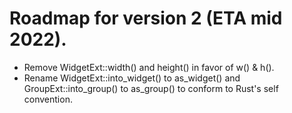 # Roadmap for version 2 (ETA mid 2022). 

- Remove WidgetExt::width() and height() in favor of w() & h(). 
- Rename WidgetExt::into_widget() to as_widget() and GroupExt::into_group() to as_group() to conform to Rust's self convention.